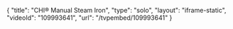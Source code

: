 {
    "title": "CHI&reg; Manual Steam Iron",
    "type": "solo",
    "layout": "iframe-static",
    "videoId": "109993641",
    "url": "\/tvpembed\/109993641"
}